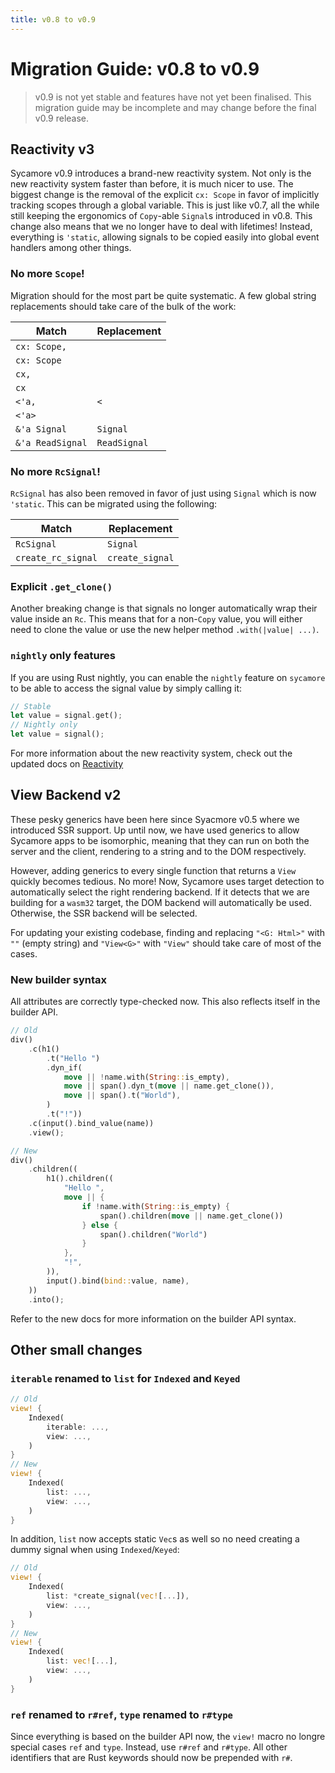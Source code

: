 ```yaml
---
title: v0.8 to v0.9
---
```


# Migration Guide: v0.8 to v0.9

> v0.9 is not yet stable and features have not yet been finalised. This
> migration guide may be incomplete and may change before the final v0.9
> release.

## Reactivity v3

Sycamore v0.9 introduces a brand-new reactivity system. Not only is the new
reactivity system faster than before, it is much nicer to use. The biggest
change is the removal of the explicit `cx: Scope` in favor of implicitly
tracking scopes through a global variable. This is just like v0.7, all the while
still keeping the ergonomics of `Copy`-able `Signal`s introduced in v0.8. This
change also means that we no longer have to deal with lifetimes! Instead,
everything is `'static`, allowing signals to be copied easily into global event
handlers among other things.

### No more `Scope`!

Migration should for the most part be quite systematic. A few global string
replacements should take care of the bulk of the work:

| Match            | Replacement  |
| ---------------- | ------------ |
| `cx: Scope,`     | ` `          |
| `cx: Scope`      | ` `          |
| `cx,`            | ` `          |
| `cx`             | ` `          |
| `<'a,`           | `<`          |
| `<'a>`           | ` `          |
| `&'a Signal`     | `Signal`     |
| `&'a ReadSignal` | `ReadSignal` |

### No more `RcSignal`!

`RcSignal` has also been removed in favor of just using `Signal` which is now
`'static`. This can be migrated using the following:

| Match              | Replacement     |
| ------------------ | --------------- |
| `RcSignal`         | `Signal`        |
| `create_rc_signal` | `create_signal` |

### Explicit `.get_clone()`

Another breaking change is that signals no longer automatically wrap their value
inside an `Rc`. This means that for a non-`Copy` value, you will either need to
clone the value or use the new helper method `.with(|value| ...)`.

### `nightly` only features

If you are using Rust nightly, you can enable the `nightly` feature on
`sycamore` to be able to access the signal value by simply calling it:

```rust
// Stable
let value = signal.get();
// Nightly only
let value = signal();
```

For more information about the new reactivity system, check out the updated docs
on [Reactivity](../basics/reactivity)

## View Backend v2

These pesky generics have been here since Syacmore v0.5 where we introduced SSR
support. Up until now, we have used generics to allow Sycamore apps to be
isomorphic, meaning that they can run on both the server and the client,
rendering to a string and to the DOM respectively.

However, adding generics to every single function that returns a `View` quickly
becomes tedious. No more! Now, Sycamore uses target detection to automatically
select the right rendering backend. If it detects that we are building for a
`wasm32` target, the DOM backend will automatically be used. Otherwise, the SSR
backend will be selected.

For updating your existing codebase, finding and replacing `"<G: Html>"` with
`""` (empty string) and `"View<G>"` with `"View"` should take care of most of
the cases.

### New builder syntax

All attributes are correctly type-checked now. This also reflects itself in the
builder API.

```rust
// Old
div()
    .c(h1()
        .t("Hello ")
        .dyn_if(
            move || !name.with(String::is_empty),
            move || span().dyn_t(move || name.get_clone()),
            move || span().t("World"),
        )
        .t("!"))
    .c(input().bind_value(name))
    .view();

// New
div()
    .children((
        h1().children((
            "Hello ",
            move || {
                if !name.with(String::is_empty) {
                    span().children(move || name.get_clone())
                } else {
                    span().children("World")
                }
            },
            "!",
        )),
        input().bind(bind::value, name),
    ))
    .into();
```

Refer to the new docs for more information on the builder API syntax.

## Other small changes

### `iterable` renamed to `list` for `Indexed` and `Keyed`

```rust
// Old
view! {
    Indexed(
        iterable: ...,
        view: ...,
    )
}
// New
view! {
    Indexed(
        list: ...,
        view: ...,
    )
}
```

In addition, `list` now accepts static `Vec`s as well so no need creating a
dummy signal when using `Indexed`/`Keyed`:

```rust
// Old
view! {
    Indexed(
        list: *create_signal(vec![...]),
        view: ...,
    )
}
// New
view! {
    Indexed(
        list: vec![...],
        view: ...,
    )
}
```

### `ref` renamed to `r#ref`, `type` renamed to `r#type`

Since everything is based on the builder API now, the `view!` macro no longre
special cases `ref` and `type`. Instead, use `r#ref` and `r#type`. All other
identifiers that are Rust keywords should now be prepended with `r#`.
